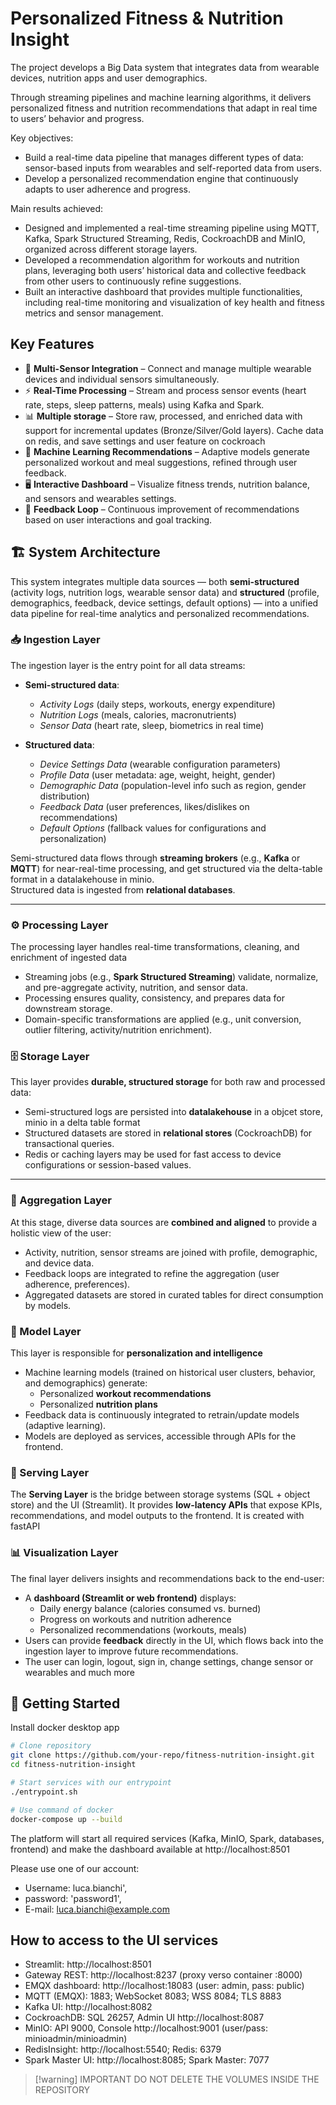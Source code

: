 # Personalized Fitness & Nutrition Insight

The project develops a Big Data system that integrates data from wearable devices, nutrition apps and user demographics.

Through streaming pipelines and machine learning algorithms, it delivers personalized fitness and nutrition recommendations that adapt in real time to users’ behavior and progress.

Key objectives:
- Build a real-time data pipeline that manages different types of data: sensor-based inputs from wearables and self-reported data from users.
- Develop a personalized recommendation engine that continuously adapts to user adherence and progress.

Main results achieved:
- Designed and implemented a real-time streaming pipeline using MQTT, Kafka, Spark Structured Streaming, Redis, CockroachDB and MinIO, organized across different storage layers.  
- Developed a recommendation algorithm for workouts and nutrition plans, leveraging both users’ historical data and collective feedback from other users to continuously refine suggestions.  
- Built an interactive dashboard that provides multiple functionalities, including real-time monitoring and visualization of key health and fitness metrics and sensor management.

## Key Features
- 📡 **Multi-Sensor Integration** – Connect and manage multiple wearable devices and individual sensors simultaneously.
- ⚡ **Real-Time Processing** – Stream and process sensor events (heart rate, steps, sleep patterns, meals) using Kafka and Spark.
- 📊 **Multiple storage** – Store raw, processed, and enriched data with support for incremental updates (Bronze/Silver/Gold layers). Cache data on redis, and save settings and user feature on cockroach
- 🧠 **Machine Learning Recommendations** – Adaptive models generate personalized workout and meal suggestions, refined through user feedback.
- 🖥️ **Interactive Dashboard** – Visualize fitness trends, nutrition balance, and sensors and wearables settings. 
- 🔄 **Feedback Loop** – Continuous improvement of recommendations based on user interactions and goal tracking.


## 🏗️ System Architecture
This system integrates multiple data sources — both **semi-structured** (activity logs, nutrition logs, wearable sensor data) and **structured** (profile, demographics, feedback, device settings, default options) — into a unified data pipeline for real-time analytics and personalized recommendations.

### 📥 Ingestion Layer
The ingestion layer is the entry point for all data streams:
- **Semi-structured data**:
    - _Activity Logs_ (daily steps, workouts, energy expenditure)
    - _Nutrition Logs_ (meals, calories, macronutrients)
    - _Sensor Data_ (heart rate, sleep, biometrics in real time)

- **Structured data**:
    - _Device Settings Data_ (wearable configuration parameters)
    - _Profile Data_ (user metadata: age, weight, height, gender)
    - _Demographic Data_ (population-level info such as region, gender distribution)
    - _Feedback Data_ (user preferences, likes/dislikes on recommendations)
    - _Default Options_ (fallback values for configurations and personalization)

Semi-structured data flows through **streaming brokers** (e.g., **Kafka** or **MQTT**) for near-real-time processing, and get structured via the delta-table format in a datalakehouse in minio.  
Structured data is ingested from **relational databases**. 

---

### ⚙️ Processing Layer
The processing layer handles real-time transformations, cleaning, and enrichment of ingested data
- Streaming jobs (e.g., **Spark Structured Streaming**) validate, normalize, and pre-aggregate activity, nutrition, and sensor data.
- Processing ensures quality, consistency, and prepares data for downstream storage.
- Domain-specific transformations are applied (e.g., unit conversion, outlier filtering, activity/nutrition enrichment).


### 🗄️ Storage Layer

This layer provides **durable, structured storage** for both raw and processed data:
- Semi-structured logs are persisted into **datalakehouse** in a objcet store, minio in a delta table format
- Structured datasets are stored in **relational stores** (CockroachDB) for transactional queries.
- Redis or caching layers may be used for fast access to device configurations or session-based values.

---

### 🔗 Aggregation Layer
At this stage, diverse data sources are **combined and aligned** to provide a holistic view of the user:
- Activity, nutrition, sensor streams are joined with profile, demographic, and device data.
- Feedback loops are integrated to refine the aggregation (user adherence, preferences).
- Aggregated datasets are stored in curated tables for direct consumption by models.

### 🤖 Model Layer

This layer is responsible for **personalization and intelligence**
- Machine learning models (trained on historical user clusters, behavior, and demographics) generate:
    - Personalized **workout recommendations**
    - Personalized **nutrition plans**
- Feedback data is continuously integrated to retrain/update models (adaptive learning).
- Models are deployed as services, accessible through APIs for the frontend.

###  🚀 Serving Layer
The **Serving Layer** is the bridge between storage systems (SQL + object store) and the UI (Streamlit). It provides **low-latency APIs** that expose KPIs, recommendations, and model outputs to the frontend. It is created with fastAPI

### 📊 Visualization Layer

The final layer delivers insights and recommendations back to the end-user:
- A **dashboard (Streamlit or web frontend)** displays:
    - Daily energy balance (calories consumed vs. burned)
    - Progress on workouts and nutrition adherence
    - Personalized recommendations (workouts, meals)
- Users can provide **feedback** directly in the UI, which flows back into the ingestion layer to improve future recommendations.
- The user can login, logout, sign in, change settings, change sensor or wearables and much more



## 🚀 Getting Started

Install docker desktop app

```bash
# Clone repository
git clone https://github.com/your-repo/fitness-nutrition-insight.git
cd fitness-nutrition-insight

# Start services with our entrypoint 
./entrypoint.sh

# Use command of docker
docker-compose up --build
```

The platform will start all required services (Kafka, MinIO, Spark, databases, frontend) and make the dashboard available at http://localhost:8501

Please use one of our account:
- Username: luca.bianchi',  
- password: 'password1',
- E-mail: luca.bianchi@example.com

## How to access to the UI services  
- Streamlit: http://localhost:8501  
- Gateway REST: http://localhost:8237 (proxy verso container :8000)  
- EMQX dashboard: http://localhost:18083 (user: admin, pass: public)  
- MQTT (EMQX): 1883; WebSocket 8083; WSS 8084; TLS 8883  
- Kafka UI: http://localhost:8082  
- CockroachDB: SQL 26257, Admin UI http://localhost:8087  
- MinIO: API 9000, Console http://localhost:9001 (user/pass: minioadmin/minioadmin)  
- RedisInsight: http://localhost:5540; Redis: 6379  
- Spark Master UI: http://localhost:8085; Spark Master: 7077


> [!warning] IMPORTANT
> DO NOT DELETE THE VOLUMES INSIDE THE REPOSITORY

